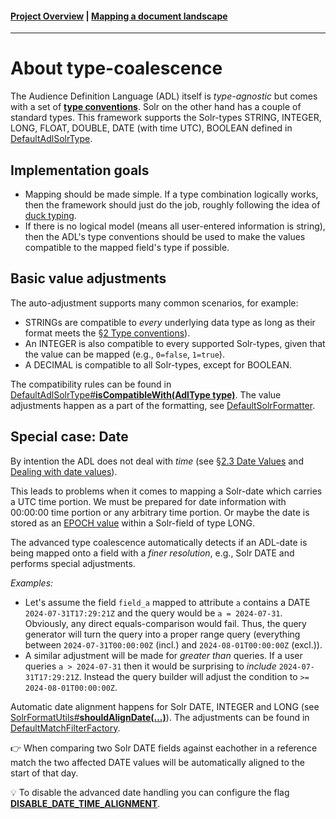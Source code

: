 #### [Project Overview](../README.md) | [Mapping a document landscape](./mapping.md)
----

# About type-coalescence

The Audience Definition Language (ADL) itself is *type-agnostic* but comes with a set of **[type conventions](https://github.com/KarlEilebrecht/audlang-spec/blob/main/doc/AudienceDefinitionLanguageSpecification.md#2-type-conventions)**. Solr on the other hand has a couple of standard types. This framework supports the Solr-types STRING, INTEGER, LONG, FLOAT, DOUBLE, DATE (with time UTC), BOOLEAN defined in [DefaultAdlSolrType](../src/main/java/de/calamanari/adl/solr/DefaultAdlSolrType.java). 


## Implementation goals

 * Mapping should be made simple. If a type combination logically works, then the framework should just do the job, roughly following the idea of [duck typing](https://en.wikipedia.org/wiki/Duck_typing).
 * If there is no logical model (means all user-entered information is string), then the ADL's type conventions should be used to make the values compatible to the mapped field's type if possible.

## Basic value adjustments

The auto-adjustment supports many common scenarios, for example:
 * STRINGs are compatible to *every* underlying data type as long as their format meets the [§2 Type conventions](https://github.com/KarlEilebrecht/audlang-spec/blob/main/doc/AudienceDefinitionLanguageSpecification.md#2-type-conventions)).
 * An INTEGER is also compatible to every supported Solr-types, given that the value can be mapped (e.g., `0=false`, `1=true`).
 * A DECIMAL is compatible to all Solr-types, except for BOOLEAN.
 
 The compatibility rules can be found in [DefaultAdlSolrType#**isCompatibleWith(AdlType type)**](../src/main/java/de/calamanari/adl/solr/DefaultAdlSolrType.java). The value adjustments happen as a part of the formatting, see [DefaultSolrFormatter](../src/main/java/de/calamanari/adl/solr/DefaultSolrFormatter.java).

 ## Special case: Date

 By intention the ADL does not deal with *time* (see [§2.3 Date Values](https://github.com/KarlEilebrecht/audlang-spec/blob/main/doc/AudienceDefinitionLanguageSpecification.md#23-date-values) and [Dealing with date values](https://github.com/KarlEilebrecht/audlang-spec/blob/main/doc/AudienceDefinitionLanguageSpecification.md#dealing-with-date-values)).

 This leads to problems when it comes to mapping a Solr-date which carries a UTC time portion. We must be prepared for date information with 00:00:00 time portion or any arbitrary time portion. Or maybe the date is stored as an [EPOCH value](https://en.wikipedia.org/wiki/Epoch_(computing)) within a Solr-field of type LONG.

 The advanced type coalescence automatically detects if an ADL-date is being mapped onto a field with a *finer resolution*, e.g., Solr DATE and performs special adjustments.

 *Examples:*
  * Let's assume the field `field_a` mapped to attribute `a` contains a DATE `2024-07-31T17:29:21Z` and the query would be `a = 2024-07-31`. Obviously, any direct equals-comparison would fail. Thus, the query generator will turn the query into a proper range query (everything between `2024-07-31T00:00:00Z` (incl.) and `2024-08-01T00:00:00Z` (excl.)).
  * A similar adjustment will be made for *greater than* queries. If a user queries `a > 2024-07-31` then it would be surprising to *include* `2024-07-31T17:29:21Z`. Instead the query builder will adjust the condition to `>= 2024-08-01T00:00:00Z`.

Automatic date alignment happens for Solr DATE, INTEGER and LONG (see [SolrFormatUtils#**shouldAlignDate(...)**](../src/main/java/de/calamanari/adl/solr/SolrFormatUtils.java)). The adjustments can be found in [DefaultMatchFilterFactory](../src/main/java/de/calamanari/adl/solr/cnv/DefaultMatchFilterFactory.java).

:point_right: When comparing two Solr DATE fields against eachother in a reference match the two affected DATE values will be automatically aligned to the start of that day.

:bulb: To disable the advanced date handling you can configure the flag **[DISABLE_DATE_TIME_ALIGNMENT](../src/main/java/de/calamanari/adl/solr/cnv/SolrConversionDirective.java)**.

